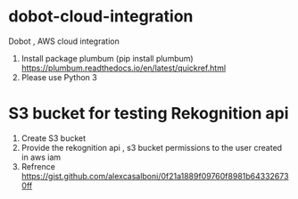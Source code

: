 # dobot-cloud-integration
Dobot , AWS cloud integration

1.  Install package plumbum (pip install plumbum)
    https://plumbum.readthedocs.io/en/latest/quickref.html
2.  Please use Python 3



# S3 bucket for testing Rekognition api

1.  Create S3 bucket
2.  Provide the rekognition api , s3 bucket permissions to the user created in aws iam 
3.  Refrence https://gist.github.com/alexcasalboni/0f21a1889f09760f8981b643326730ff